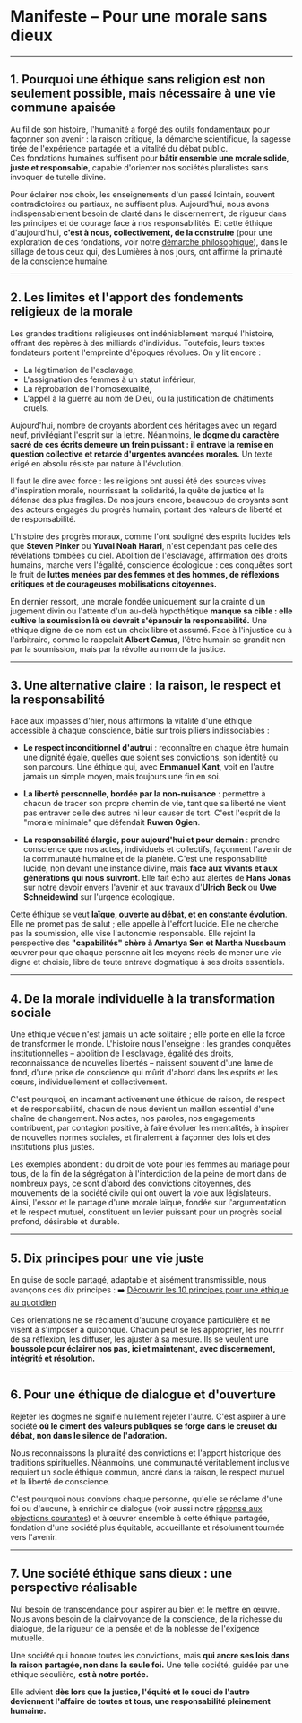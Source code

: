 # Manifeste – Pour une morale sans dieux

---

## 1. Pourquoi une éthique sans religion est non seulement possible, mais nécessaire à une vie commune apaisée

Au fil de son histoire, l'humanité a forgé des outils fondamentaux pour façonner son avenir : la raison critique, la démarche scientifique, la sagesse tirée de l'expérience partagée et la vitalité du débat public.  
Ces fondations humaines suffisent pour **bâtir ensemble une morale solide, juste et responsable**, capable d'orienter nos sociétés pluralistes sans invoquer de tutelle divine.

Pour éclairer nos choix, les enseignements d'un passé lointain, souvent contradictoires ou partiaux, ne suffisent plus.
Aujourd'hui, nous avons indispensablement besoin de clarté dans le discernement, de rigueur dans les principes et de courage face à nos responsabilités.
Et cette éthique d'aujourd'hui, **c'est à nous, collectivement, de la construire** (pour une exploration de ces fondations, voir notre [démarche philosophique](philosophie.md)), dans le sillage de tous ceux qui, des Lumières à nos jours, ont affirmé la primauté de la conscience humaine.

---

## 2. Les limites et l'apport des fondements religieux de la morale

Les grandes traditions religieuses ont indéniablement marqué l'histoire, offrant des repères à des milliards d'individus. Toutefois, leurs textes fondateurs portent l'empreinte d'époques révolues. On y lit encore :

- La légitimation de l'esclavage,
- L'assignation des femmes à un statut inférieur,
- La réprobation de l'homosexualité,
- L'appel à la guerre au nom de Dieu, ou la justification de châtiments cruels.

Aujourd'hui, nombre de croyants abordent ces héritages avec un regard neuf, privilégiant l'esprit sur la lettre. Néanmoins, **le dogme du caractère sacré de ces écrits demeure un frein puissant : il entrave la remise en question collective et retarde d'urgentes avancées morales.** Un texte érigé en absolu résiste par nature à l'évolution.

Il faut le dire avec force : les religions ont aussi été des sources vives d'inspiration morale, nourrissant la solidarité, la quête de justice et la défense des plus fragiles. De nos jours encore, beaucoup de croyants sont des acteurs engagés du progrès humain, portant des valeurs de liberté et de responsabilité.

L'histoire des progrès moraux, comme l'ont souligné des esprits lucides tels que **Steven Pinker** ou **Yuval Noah Harari**, n'est cependant pas celle des révélations tombées du ciel. Abolition de l'esclavage, affirmation des droits humains, marche vers l'égalité, conscience écologique : ces conquêtes sont le fruit de **luttes menées par des femmes et des hommes, de réflexions critiques et de courageuses mobilisations citoyennes.**

En dernier ressort, une morale fondée uniquement sur la crainte d'un jugement divin ou l'attente d'un au-delà hypothétique **manque sa cible : elle cultive la soumission là où devrait s'épanouir la responsabilité.** Une éthique digne de ce nom est un choix libre et assumé.
Face à l'injustice ou à l'arbitraire, comme le rappelait **Albert Camus**, l'être humain se grandit non par la soumission, mais par la révolte au nom de la justice.

---

## 3. Une alternative claire : la raison, le respect et la responsabilité

Face aux impasses d'hier, nous affirmons la vitalité d'une éthique accessible à chaque conscience, bâtie sur trois piliers indissociables :

- **Le respect inconditionnel d'autrui** : reconnaître en chaque être humain une dignité égale, quelles que soient ses convictions, son identité ou son parcours. Une éthique qui, avec **Emmanuel Kant**, voit en l'autre jamais un simple moyen, mais toujours une fin en soi.

- **La liberté personnelle, bordée par la non-nuisance** : permettre à chacun de tracer son propre chemin de vie, tant que sa liberté ne vient pas entraver celle des autres ni leur causer de tort. C'est l'esprit de la "morale minimale" que défendait **Ruwen Ogien**.

- **La responsabilité élargie, pour aujourd'hui et pour demain** : prendre conscience que nos actes, individuels et collectifs, façonnent l'avenir de la communauté humaine et de la planète. C'est une responsabilité lucide, non devant une instance divine, mais **face aux vivants et aux générations qui nous suivront**. Elle fait écho aux alertes de **Hans Jonas** sur notre devoir envers l'avenir et aux travaux d'**Ulrich Beck** ou **Uwe Schneidewind** sur l'urgence écologique.

Cette éthique se veut **laïque, ouverte au débat, et en constante évolution**. Elle ne promet pas de salut ; elle appelle à l'effort lucide. Elle ne cherche pas la soumission, elle vise l'autonomie responsable.
Elle rejoint la perspective des **"capabilités" chère à Amartya Sen et Martha Nussbaum** : œuvrer pour que chaque personne ait les moyens réels de mener une vie digne et choisie, libre de toute entrave dogmatique à ses droits essentiels.

---

## 4. De la morale individuelle à la transformation sociale

Une éthique vécue n'est jamais un acte solitaire ; elle porte en elle la force de transformer le monde.
L'histoire nous l'enseigne : les grandes conquêtes institutionnelles – abolition de l'esclavage, égalité des droits, reconnaissance de nouvelles libertés – naissent souvent d'une lame de fond, d'une prise de conscience qui mûrit d'abord dans les esprits et les cœurs, individuellement et collectivement.

C'est pourquoi, en incarnant activement une éthique de raison, de respect et de responsabilité, chacun de nous devient un maillon essentiel d'une chaîne de changement. Nos actes, nos paroles, nos engagements contribuent, par contagion positive, à faire évoluer les mentalités, à inspirer de nouvelles normes sociales, et finalement à façonner des lois et des institutions plus justes.

Les exemples abondent : du droit de vote pour les femmes au mariage pour tous, de la fin de la ségrégation à l'interdiction de la peine de mort dans de nombreux pays, ce sont d'abord des convictions citoyennes, des mouvements de la société civile qui ont ouvert la voie aux législateurs.
Ainsi, l'essor et le partage d'une morale laïque, fondée sur l'argumentation et le respect mutuel, constituent un levier puissant pour un progrès social profond, désirable et durable.

---

## 5. Dix principes pour une vie juste

En guise de socle partagé, adaptable et aisément transmissible, nous avançons ces dix principes :
➡️ [Découvrir les 10 principes pour une éthique au quotidien](principes.md)

Ces orientations ne se réclament d'aucune croyance particulière et ne visent à s'imposer à quiconque.
Chacun peut se les approprier, les nourrir de sa réflexion, les diffuser, les ajuster à sa mesure.
Ils se veulent une **boussole pour éclairer nos pas, ici et maintenant, avec discernement, intégrité et résolution.**

---

## 6. Pour une éthique de dialogue et d'ouverture

Rejeter les dogmes ne signifie nullement rejeter l'autre.
C'est aspirer à une société **où le ciment des valeurs publiques se forge dans le creuset du débat, non dans le silence de l'adoration.**

Nous reconnaissons la pluralité des convictions et l'apport historique des traditions spirituelles. Néanmoins, une communauté véritablement inclusive requiert un socle éthique commun, ancré dans la raison, le respect mutuel et la liberté de conscience.

C'est pourquoi nous convions chaque personne, qu'elle se réclame d'une foi ou d'aucune, à enrichir ce dialogue (voir aussi notre [réponse aux objections courantes](objections.md)) et à œuvrer ensemble à cette éthique partagée, fondation d'une société plus équitable, accueillante et résolument tournée vers l'avenir.

---

## 7. Une société éthique sans dieux : une perspective réalisable

Nul besoin de transcendance pour aspirer au bien et le mettre en œuvre.
Nous avons besoin de la clairvoyance de la conscience, de la richesse du dialogue, de la rigueur de la pensée et de la noblesse de l'exigence mutuelle.

Une société qui honore toutes les convictions, mais **qui ancre ses lois dans la raison partagée, non dans la seule foi.**
Une telle société, guidée par une éthique séculière, **est à notre portée.**

Elle advient **dès lors que la justice, l'équité et le souci de l'autre deviennent l'affaire de toutes et tous, une responsabilité pleinement humaine.**
